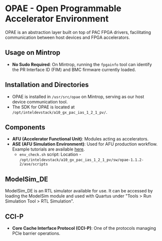 # OPAE - Open Programmable Accelerator Environment

OPAE is an abstraction layer built on top of PAC FPGA drivers, facilitating communication between host devices and FPGA accelerators.

## Usage on Mintrop

- **No Sudo Required**: On Mintrop, running the `fpgainfo` tool can identify the PR Interface ID (FIM) and BMC firmware currently loaded.

## Installation and Directories

- OPAE is installed in `/usr/src/opae` on Mintrop, serving as our host device communication tool.
- The SDK for OPAE is located at `/opt/inteldevstack/a10_gx_pac_ias_1_2_1_pv/`.

## Components

- **AFU (Accelerator Functional Unit)**: Modules acting as accelerators.
- **ASE (AFU Simulation Environment)**: Used for AFU production workflow. Example tutorials are available [here](https://github.com/OFS/examples-afu/tree/main/tutorial).
  - `env_check.sh` script: Location - `/opt/inteldevstack/a10_gx_pac_ias_1_2_1_pv/sw/opae-1.1.2-2/ase/scripts`

## ModelSim_DE

ModelSim_DE is an RTL simulator available for use. It can be accessed by loading the ModelSim module and used with Quartus under "Tools > Run Simulation Tool > RTL Simulation".

## CCI-P

- **Core Cache Interface Protocol (CCI-P)**: One of the protocols managing PCIe barrier operations.
